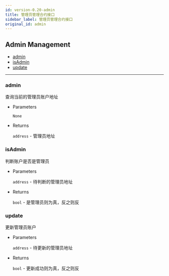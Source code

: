 ```yaml
---
id: version-0.20-admin
title: 管理员管理合约接口
sidebar_label: 管理员管理合约接口
original_id: admin
---
```


<h2 class="hover-list">Admin Management</h2>

- [admin](#admin)
- [isAdmin](#isAdmin)
- [update](#update)

---

### admin

查询当前的管理员账户地址

- Parameters

  `None`

- Returns

  `address` - 管理员地址

### isAdmin

判断账户是否是管理员

- Parameters

  `address` - 待判断的管理员地址

- Returns

  `bool` - 是管理员则为真，反之则反

### update

更新管理员账户

- Parameters

  `address` - 待更新的管理员地址

- Returns

  `bool` - 更新成功则为真，反之则反

